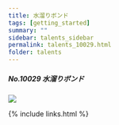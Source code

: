 ```yaml
---
title: 水溜りボンド 
tags: [getting_started]
summary: ""
sidebar: talents_sidebar
permalink: talents_10029.html
folder: talents
---
```



##### No.10029 水溜りボンド 

![](https://yt3.ggpht.com/ytc/AKedOLTRKBhHnV4udPczeg7BUFdGxPj3rH7C4ZkIrxmV8A=s176-c-k-c0x00ffffff-no-rj)





{% include links.html %}
